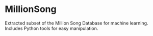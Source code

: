# MillionSong
Extracted subset of the Million Song Database for machine learning. Includes Python tools for easy manipulation.
